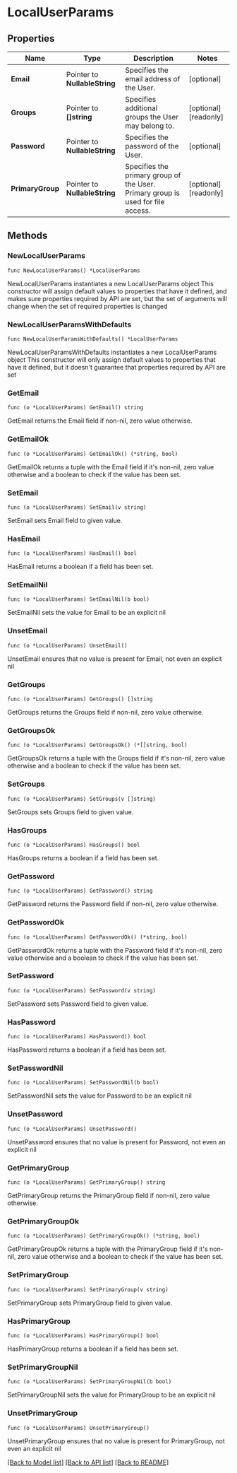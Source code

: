 # LocalUserParams

## Properties

Name | Type | Description | Notes
------------ | ------------- | ------------- | -------------
**Email** | Pointer to **NullableString** | Specifies the email address of the User. | [optional] 
**Groups** | Pointer to **[]string** | Specifies additional groups the User may belong to. | [optional] [readonly] 
**Password** | Pointer to **NullableString** | Specifies the password of the User. | [optional] 
**PrimaryGroup** | Pointer to **NullableString** | Specifies the primary group of the User. Primary group is used for file access. | [optional] [readonly] 

## Methods

### NewLocalUserParams

`func NewLocalUserParams() *LocalUserParams`

NewLocalUserParams instantiates a new LocalUserParams object
This constructor will assign default values to properties that have it defined,
and makes sure properties required by API are set, but the set of arguments
will change when the set of required properties is changed

### NewLocalUserParamsWithDefaults

`func NewLocalUserParamsWithDefaults() *LocalUserParams`

NewLocalUserParamsWithDefaults instantiates a new LocalUserParams object
This constructor will only assign default values to properties that have it defined,
but it doesn't guarantee that properties required by API are set

### GetEmail

`func (o *LocalUserParams) GetEmail() string`

GetEmail returns the Email field if non-nil, zero value otherwise.

### GetEmailOk

`func (o *LocalUserParams) GetEmailOk() (*string, bool)`

GetEmailOk returns a tuple with the Email field if it's non-nil, zero value otherwise
and a boolean to check if the value has been set.

### SetEmail

`func (o *LocalUserParams) SetEmail(v string)`

SetEmail sets Email field to given value.

### HasEmail

`func (o *LocalUserParams) HasEmail() bool`

HasEmail returns a boolean if a field has been set.

### SetEmailNil

`func (o *LocalUserParams) SetEmailNil(b bool)`

 SetEmailNil sets the value for Email to be an explicit nil

### UnsetEmail
`func (o *LocalUserParams) UnsetEmail()`

UnsetEmail ensures that no value is present for Email, not even an explicit nil
### GetGroups

`func (o *LocalUserParams) GetGroups() []string`

GetGroups returns the Groups field if non-nil, zero value otherwise.

### GetGroupsOk

`func (o *LocalUserParams) GetGroupsOk() (*[]string, bool)`

GetGroupsOk returns a tuple with the Groups field if it's non-nil, zero value otherwise
and a boolean to check if the value has been set.

### SetGroups

`func (o *LocalUserParams) SetGroups(v []string)`

SetGroups sets Groups field to given value.

### HasGroups

`func (o *LocalUserParams) HasGroups() bool`

HasGroups returns a boolean if a field has been set.

### GetPassword

`func (o *LocalUserParams) GetPassword() string`

GetPassword returns the Password field if non-nil, zero value otherwise.

### GetPasswordOk

`func (o *LocalUserParams) GetPasswordOk() (*string, bool)`

GetPasswordOk returns a tuple with the Password field if it's non-nil, zero value otherwise
and a boolean to check if the value has been set.

### SetPassword

`func (o *LocalUserParams) SetPassword(v string)`

SetPassword sets Password field to given value.

### HasPassword

`func (o *LocalUserParams) HasPassword() bool`

HasPassword returns a boolean if a field has been set.

### SetPasswordNil

`func (o *LocalUserParams) SetPasswordNil(b bool)`

 SetPasswordNil sets the value for Password to be an explicit nil

### UnsetPassword
`func (o *LocalUserParams) UnsetPassword()`

UnsetPassword ensures that no value is present for Password, not even an explicit nil
### GetPrimaryGroup

`func (o *LocalUserParams) GetPrimaryGroup() string`

GetPrimaryGroup returns the PrimaryGroup field if non-nil, zero value otherwise.

### GetPrimaryGroupOk

`func (o *LocalUserParams) GetPrimaryGroupOk() (*string, bool)`

GetPrimaryGroupOk returns a tuple with the PrimaryGroup field if it's non-nil, zero value otherwise
and a boolean to check if the value has been set.

### SetPrimaryGroup

`func (o *LocalUserParams) SetPrimaryGroup(v string)`

SetPrimaryGroup sets PrimaryGroup field to given value.

### HasPrimaryGroup

`func (o *LocalUserParams) HasPrimaryGroup() bool`

HasPrimaryGroup returns a boolean if a field has been set.

### SetPrimaryGroupNil

`func (o *LocalUserParams) SetPrimaryGroupNil(b bool)`

 SetPrimaryGroupNil sets the value for PrimaryGroup to be an explicit nil

### UnsetPrimaryGroup
`func (o *LocalUserParams) UnsetPrimaryGroup()`

UnsetPrimaryGroup ensures that no value is present for PrimaryGroup, not even an explicit nil

[[Back to Model list]](../README.md#documentation-for-models) [[Back to API list]](../README.md#documentation-for-api-endpoints) [[Back to README]](../README.md)


